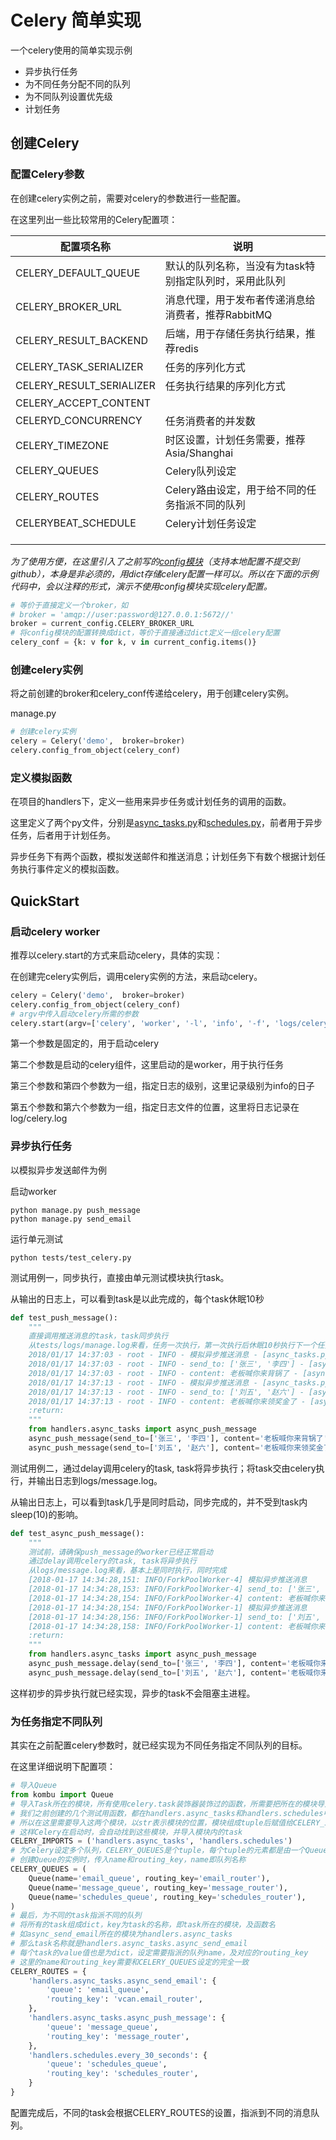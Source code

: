 # Celery 简单实现
一个celery使用的简单实现示例

- 异步执行任务
- 为不同任务分配不同的队列
- 为不同队列设置优先级
- 计划任务

## 创建Celery

### 配置Celery参数

在创建celery实例之前，需要对celery的参数进行一些配置。

在这里列出一些比较常用的Celery配置项：

| 配置项名称                    | 说明                            |
| ------------------------ | ----------------------------- |
| CELERY_DEFAULT_QUEUE     | 默认的队列名称，当没有为task特别指定队列时，采用此队列 |
| CELERY_BROKER_URL        | 消息代理，用于发布者传递消息给消费者，推荐RabbitMQ |
| CELERY_RESULT_BACKEND    | 后端，用于存储任务执行结果，推荐redis         |
| CELERY_TASK_SERIALIZER   | 任务的序列化方式                      |
| CELERY_RESULT_SERIALIZER | 任务执行结果的序列化方式                  |
| CELERY_ACCEPT_CONTENT    |                               |
| CELERYD_CONCURRENCY      | 任务消费者的并发数                     |
| CELERY_TIMEZONE          | 时区设置，计划任务需要，推荐 Asia/Shanghai  |
| CELERY_QUEUES            | Celery队列设定                    |
| CELERY_ROUTES            | Celery路由设定，用于给不同的任务指派不同的队列    |
| CELERYBEAT_SCHEDULE      | Celery计划任务设定                  |
|                          |                               |
|                          |                               |
|                          |                               |

*为了使用方便，在这里引入了之前写的[config模块](https://github.com/blackmatrix7/matrix-toolkit/blob/master/toolkit/config.py)（支持本地配置不提交到github），本身是非必须的，用dict存储celery配置一样可以。所以在下面的示例代码中，会以注释的形式，演示不使用config模块实现celery配置。*

```python
# 等价于直接定义一个broker，如
# broker = 'amqp://user:password@127.0.0.1:5672//'
broker = current_config.CELERY_BROKER_URL
# 将config模块的配置转换成dict，等价于直接通过dict定义一组celery配置
celery_conf = {k: v for k, v in current_config.items()}
```

### 创建celery实例

将之前创建的broker和celery_conf传递给celery，用于创建celery实例。

manage.py

```python
# 创建celery实例
celery = Celery('demo',  broker=broker)
celery.config_from_object(celery_conf)
```

### 定义模拟函数

在项目的handlers下，定义一些用来异步任务或计划任务的调用的函数。

这里定义了两个py文件，分别是[async_tasks.py](https://github.com/blackmatrix7/celery-demo/blob/master/handlers/async_tasks.py)和[schedules.py](https://github.com/blackmatrix7/celery-demo/blob/master/handlers/schedules.py)，前者用于异步任务，后者用于计划任务。

异步任务下有两个函数，模拟发送邮件和推送消息；计划任务下有数个根据计划任务执行事件定义的模拟函数。

## QuickStart

### 启动celery worker

推荐以celery.start的方式来启动celery，具体的实现：

在创建完celery实例后，调用celery实例的方法，来启动celery。

```python
celery = Celery('demo',  broker=broker)
celery.config_from_object(celery_conf)
# argv中传入启动celery所需的参数
celery.start(argv=['celery', 'worker', '-l', 'info', '-f', 'logs/celery.log'])
```

第一个参数是固定的，用于启动celery

第二个参数是启动的celery组件，这里启动的是worker，用于执行任务

第三个参数和第四个参数为一组，指定日志的级别，这里记录级别为info的日子

第五个参数和第六个参数为一组，指定日志文件的位置，这里将日志记录在log/celery.log

### 异步执行任务

以模拟异步发送邮件为例

启动worker

```
python manage.py push_message
python manage.py send_email
```

运行单元测试

```
python tests/test_celery.py
```

测试用例一，同步执行，直接由单元测试模块执行task。

从输出的日志上，可以看到task是以此完成的，每个task休眠10秒

```python
def test_push_message():
    """
    直接调用推送消息的task，task同步执行
    从tests/logs/manage.log来看，任务一次执行，第一次执行后休眠10秒执行下一个任务
    2018/01/17 14:37:03 - root - INFO - 模拟异步推送消息 - [async_tasks.py:40]
    2018/01/17 14:37:03 - root - INFO - send_to: ['张三', '李四'] - [async_tasks.py:41]
    2018/01/17 14:37:03 - root - INFO - content: 老板喊你来背锅了 - [async_tasks.py:42]
    2018/01/17 14:37:13 - root - INFO - 模拟异步推送消息 - [async_tasks.py:40]
    2018/01/17 14:37:13 - root - INFO - send_to: ['刘五', '赵六'] - [async_tasks.py:41]
    2018/01/17 14:37:13 - root - INFO - content: 老板喊你来领奖金了 - [async_tasks.py:42]
    :return:
    """
    from handlers.async_tasks import async_push_message
    async_push_message(send_to=['张三', '李四'], content='老板喊你来背锅了')
    async_push_message(send_to=['刘五', '赵六'], content='老板喊你来领奖金了')
```

测试用例二，通过delay调用celery的task, task将异步执行；将task交由celery执行，并输出日志到logs/message.log。

从输出日志上，可以看到task几乎是同时启动，同步完成的，并不受到task内sleep(10)的影响。

```python
def test_async_push_message():
    """
    测试前，请确保push_message的worker已经正常启动
    通过delay调用celery的task, task将异步执行
    从logs/message.log来看，基本上是同时执行，同时完成
    [2018-01-17 14:34:28,151: INFO/ForkPoolWorker-4] 模拟异步推送消息
    [2018-01-17 14:34:28,153: INFO/ForkPoolWorker-4] send_to: ['张三', '李四']
    [2018-01-17 14:34:28,154: INFO/ForkPoolWorker-4] content: 老板喊你来背锅了
    [2018-01-17 14:34:28,154: INFO/ForkPoolWorker-1] 模拟异步推送消息
    [2018-01-17 14:34:28,156: INFO/ForkPoolWorker-1] send_to: ['刘五', '赵六']
    [2018-01-17 14:34:28,158: INFO/ForkPoolWorker-1] content: 老板喊你来领奖金了
    :return:
    """
    from handlers.async_tasks import async_push_message
    async_push_message.delay(send_to=['张三', '李四'], content='老板喊你来背锅了')
    async_push_message.delay(send_to=['刘五', '赵六'], content='老板喊你来领奖金了')
```

这样初步的异步执行就已经实现，异步的task不会阻塞主进程。

### 为任务指定不同队列

其实在之前配置celery参数时，就已经实现为不同任务指定不同队列的目标。

在这里详细说明下配置项：

```python
# 导入Queue
from kombu import Queue
# 导入Task所在的模块，所有使用celery.task装饰器装饰过的函数，所需要把所在的模块导入
# 我们之前创建的几个测试用函数，都在handlers.async_tasks和handlers.schedules中
# 所以在这里需要导入这两个模块，以str表示模块的位置，模块组成tuple后赋值给CELERY_IMPORTS
# 这样Celery在启动时，会自动找到这些模块，并导入模块内的task
CELERY_IMPORTS = ('handlers.async_tasks', 'handlers.schedules')
# 为Celery设定多个队列，CELERY_QUEUES是个tuple，每个tuple的元素都是由一个Queue的实例组成
# 创建Queue的实例时，传入name和routing_key，name即队列名称
CELERY_QUEUES = (
    Queue(name='email_queue', routing_key='email_router'),
    Queue(name='message_queue', routing_key='message_router'),
    Queue(name='schedules_queue', routing_key='schedules_router'),
)
# 最后，为不同的task指派不同的队列
# 将所有的task组成dict，key为task的名称，即task所在的模块，及函数名
# 如async_send_email所在的模块为handlers.async_tasks
# 那么task名称就是handlers.async_tasks.async_send_email
# 每个task的value值也是为dict，设定需要指派的队列name，及对应的routing_key
# 这里的name和routing_key需要和CELERY_QUEUES设定的完全一致
CELERY_ROUTES = {
    'handlers.async_tasks.async_send_email': {
        'queue': 'email_queue',
        'routing_key': 'vcan.email_router',
    },
    'handlers.async_tasks.async_push_message': {
        'queue': 'message_queue',
        'routing_key': 'message_router',
    },
    'handlers.schedules.every_30_seconds': {
        'queue': 'schedules_queue',
        'routing_key': 'schedules_router',
    }
}
```

配置完成后，不同的task会根据CELERY_ROUTES的设置，指派到不同的消息队列。

